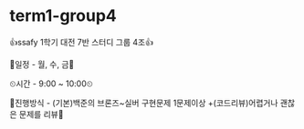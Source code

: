 # term1-group4
👍ssafy 1학기 대전 7반 스터디 그룹 4조👍

📆일정 - 월, 수, 금📆

⏲시간 - 9:00 ~ 10:00⏲

🧨진행방식 - (기본)백준의 브론즈~실버 구현문제 1문제이상
          +(코드리뷰)어렵거나 괜찮은 문제를 리뷰🧨

